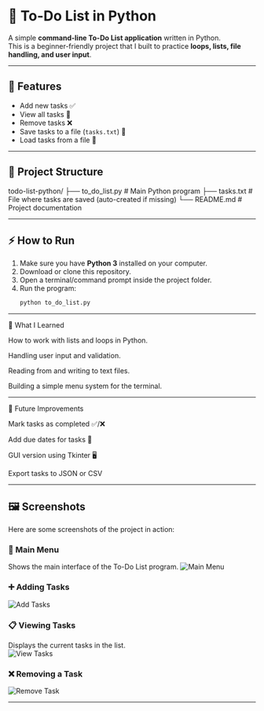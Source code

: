 # 📝 To-Do List in Python

A simple **command-line To-Do List application** written in Python.  
This is a beginner-friendly project that I built to practice **loops, lists, file handling, and user input**.

---

## 🚀 Features
- Add new tasks ✅  
- View all tasks 👀  
- Remove tasks ❌  
- Save tasks to a file (`tasks.txt`) 💾  
- Load tasks from a file 📂  

---

## 📂 Project Structure
todo-list-python/
├── to_do_list.py # Main Python program
├── tasks.txt # File where tasks are saved (auto-created if missing)
└── README.md # Project documentation


---

## ⚡ How to Run
1. Make sure you have **Python 3** installed on your computer.  
2. Download or clone this repository.  
3. Open a terminal/command prompt inside the project folder.  
4. Run the program:
   ```bash
   python to_do_list.py

---

🧠 What I Learned

How to work with lists and loops in Python.

Handling user input and validation.

Reading from and writing to text files.

Building a simple menu system for the terminal.

---

📌 Future Improvements

Mark tasks as completed ✅/❌

Add due dates for tasks 📅

GUI version using Tkinter 🖥️

Export tasks to JSON or CSV

---

## 🖼️ Screenshots

Here are some screenshots of the project in action:

### 📌 Main Menu
Shows the main interface of the To-Do List program.
![Main Menu](images/main-menu.png)

### ➕ Adding Tasks
![Add Tasks](images/add-task.png)

### 📋 Viewing Tasks
Displays the current tasks in the list.  
![View Tasks](images/View-Tasks.png)

### ❌ Removing a Task
![Remove Task](images/remove-task.png)

---

